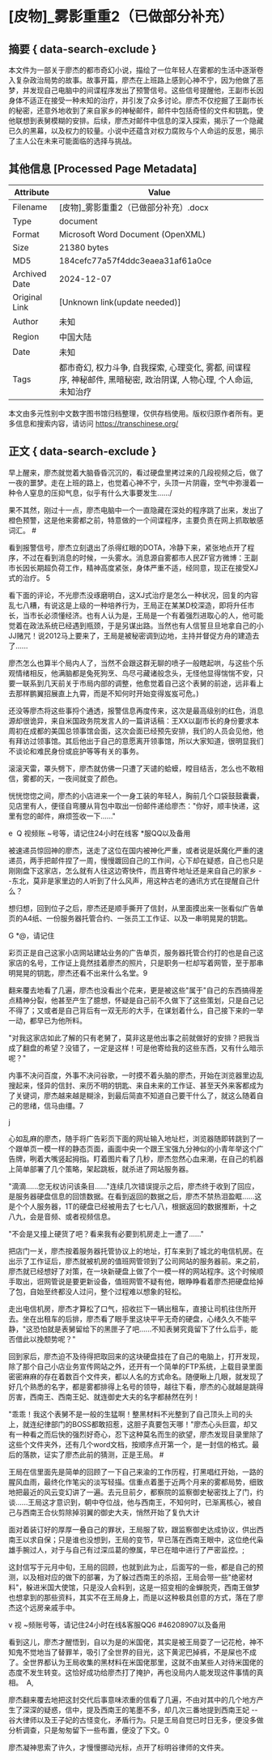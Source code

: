 # [皮物]_雾影重重2（已做部分补充）



## 摘要  { data-search-exclude }

<!-- tcd_abstract -->
本文件为一部关于廖杰的都市奇幻小说，描绘了一位年轻人在雾都的生活中逐渐卷入复杂政治局势的故事。故事开篇，廖杰在上班路上感到心神不宁，因为他做了恶梦，并发现自己电脑中的间谍程序发出了预警信号。这些信号提醒他，王副市长因身体不适正在接受一种未知的治疗，并引发了众多讨论。廖杰不仅挖掘了王副市长的秘密，还意外地收到了来自家乡的神秘邮件，邮件中包括奇怪的文件和钥匙，使他联想到表舅模糊的安排。后续，廖杰对邮件中信息的深入探索，揭示了一个隐藏已久的黑幕，以及权力的较量。小说中还蕴含对权力腐败与个人命运的反思，揭示了主人公在未来可能面临的选择与挑战。

<!-- tcd_abstract_end -->

## 其他信息 [Processed Page Metadata]

| Attribute       | Value                                  |
|-----------------|----------------------------------------|
| Filename        | [皮物]_雾影重重2（已做部分补充）.docx                             |
| Type            | document                                 |
| Format          | Microsoft Word Document (OpenXML)                               |
| Size            | 21380 bytes                           |
| MD5             | 184cefc77a57f4ddc3eaea31af61a0ce                                  |
| Archived Date   | 2024-12-07                             |
| Original Link   | [Unknown link(update needed)]                         |
| Author          | 未知                               |
| Region          | 中国大陆                               |
| Date            | 未知                                 |
| Tags            | 都市奇幻, 权力斗争, 自我探索, 心理变化, 雾都, 间谍程序, 神秘邮件, 黑暗秘密, 政治阴谋, 人物心理, 个人命运, 未知治疗                                 |

本文由多元性别中文数字图书馆归档整理，仅供存档使用。版权归原作者所有。更多信息和搜索内容，请访问 <https://transchinese.org/>


## 正文 { data-search-exclude }

<!-- tcd_main_text -->
早上醒来，廖杰就觉着大脑昏昏沉沉的，看过硬盘里拷过来的几段视频之后，做了一夜的噩梦。走在上班的路上，也觉着心神不宁，头顶一片阴霾，空气中弥漫着一种令人窒息的压抑气息，似乎有什么大事要发生....../









果不其然，刚过十一点，廖杰电脑中一个一直隐藏在深处的程序跳了出来，发出了橙色预警，这是他来雾都之前，特意做的一个间谍程序，主要负责在网上抓取敏感词汇。 #







看到报警信号，廖杰立刻退出了杀得红眼的DOTA，冷静下来，紧张地点开了程序，不过在看到消息的时候，一头雾水。消息源自雾都市人民ZF官方微博：王副市长因长期超负荷工作，精神高度紧张，身体严重不适，经同意，现正在接受XJ式的治疗。 5









看下面的评论，不光廖杰没琢磨明白，这XJ式治疗是怎么一种状况，回复的内容乱七八糟，有说这是上级的一种培养行为，王局正在某某D校深造，即将升任市长，当市长必须懂经济。也有人认为是，王局是一个有着强烈进取心的人，他可能觉着在政法系统已经遇到瓶颈，于是另谋出路。当然也有人信誓旦旦地拿自己的小JJ赌咒！说2012马上要来了，王局是被秘密调到边地，主持并督促方舟的建造去了......







廖杰怎么也算半个局内人了，当然不会跟这群无聊的喷子一般瞎起哄，与这些个乐观情绪相反，他满脑都是兔死狗烹、鸟尽弓藏诸般念头，无怪他显得惴惴不安，只要一联系到几天前关于市局内部的调整，他愈觉着自己这个表舅的前途，远非看上去那样鹏翼招展直上九霄，而是不知何时开始变得岌岌可危。)









还没等廖杰将这些事捋个通透，报警信息再度传来，这次是最高级别的红色，消息源却很诡异，来自米国政务院发言人的一篇讲话稿：王XX以副市长的身份要求本周初在成都的美国总领事馆会面，这次会面已经预先安排，我们的人员会见他，他有拜访过领事馆。其后他出于自己的意愿离开领事馆，所以大家知道，很明显我们不谈论和难民身份或庇护等等有关的事务。









滚滚天雷，罩头劈下，廖杰就仿佛一只遭了天谴的蛤蟆，瞠目结舌，怎么也不敢相信，雾都的天，一夜间就变了颜色。









恍恍惚惚之间，廖杰的小店进来一个一身工装的年轻人，胸前几个口袋鼓鼓囊囊，见店里有人，便径自弯腰从背包中取出一份邮件递给廖杰："你好，顺丰快递，这里有您的邮件，麻烦签收一下......"



e  Q 视频账 ~号等，请记住24小时在线客 *服QQ以及备用











被速递员惊回神的廖杰，送走了这位在国内被神化严重，或者说是妖魔化严重的速递员，两手把邮件捏了一周，慢慢踱回自己的工作间，心下却在疑惑，自己也只是刚刚盘下这家店，怎么就有人往这边寄快件，而且寄件地址还是来自自己的家乡 --东北，莫非是家里边的人听到了什么风声，用这种古老的通讯方式在提醒自己什么？











想归想，回到位子之后，廖杰还是顺手撕开了信封，从里面摸出来一张看似广告单页的A4纸、一份服务器托管合约、一张员工工作证、以及一串明晃晃的钥匙。



G *@，请记住







彩页正是自己这家小店网站建站业务的广告单页，服务器托管合约打的也是自己这家店的名号，工作证上竟然挂着廖杰的照片，只是职务一栏却写着网管，至于那串明晃晃的钥匙，廖杰还看不出来什么名堂。9







翻来覆去地看了几遍，廖杰也没看出个花来，更是被这些"属于"自己的东西搞得差点精神分裂，他甚至产生了臆想，怀疑是自己前不久做下了这些策划，只是自己记不得了；又或者是自己背后有一双无形的大手，在谋划着什么，自己接下来的一举一动，都早已为他所料。







"对我这家店如此了解的只有老舅了，莫非这是他出事之前就做好的安排？把我当成了翻盘的希望？没错了，一定是这样！可是他寄给我的这些东西，又有什么暗示呢？"











内事不决问百度，外事不决问谷歌，一时摸不着头脑的廖杰，开始在浏览器里边乱搜起来，怪异的信封、来历不明的钥匙、来自未来的工作证、甚至天外来客都成为了关键词，廖杰越来越是糊涂，到最后简直不知道自己要干什么了，就这么随着自己的思绪，信马由缰。7

j 





心如乱麻的廖杰，随手将广告彩页下面的网址输入地址栏，浏览器随即转跳到了一个跟单页一模一样的静态页面，画面中央一个跟王宝强九分神似的小青年举这个广告牌，咧着大嘴竖起拇指。盯着图片看了几秒，廖杰忽然心血来潮，在自己的机器上简单部署了几个策略，架起跳板，就杀进了网站服务器。







"滴滴......您无权访问该条目......"连续几次错误提示之后，廖杰终于收到了回应，是服务器硬盘信息的回馈数据。在看到返回的数据之后，廖杰不禁热泪盈眶......这是个个人服务器，1T的硬盘已经被用去了七七八八，根据返回的数据推断，十之八九，会是音频、或者视频信息。



"不会是又撞上硬货了吧？看来我有必要到机房走上一遭了......"





把店门一关，廖杰按着服务器托管协议上的地址，打车来到了城北的电信机房。在出示了工作证后，廖杰就被机房的值班网管领到了公司网站的服务器前。来之前，廖杰就已经想好了对策，在一块新硬盘上做了个一模一样的网站程序。这个时候顺手取出，诳网管说是要更新设备，值班网管不疑有他，眼睁睁看着廖杰把硬盘给掉了包，自始至终都没人过问，整个过程难以想象的轻松。





走出电信机房，廖杰才算松了口气，招收拦下一辆出租车，直接让司机往住所开去。坐在出租车的后排，廖杰看了眼手里这块平平无奇的硬盘，心绪久久不能平静，"这恐怕就是表舅留给下的黑匣子了吧......不知表舅究竟留下了什么后手，能否借此以挽颓势呢？"









回到家后，廖杰迫不及待得把取回来的这块硬盘挂在了自己的电脑上，打开发现，除了那个自己小店业务宣传网站之外，还开有一个简单的FTP系统，上载目录里面密密麻麻的存在着数百个文件夹，都以人名的方式命名。随便瞅上几眼，就发现了好几个熟悉的名字，都是雾都排得上名号的领导，越往下看，廖杰的心就越是跳得厉害，西南王、西南王妃、就连御史大夫的名字都赫然在列！







"乖乖！我这个表舅不是一般的生猛啊！整黑材料不光整到了自己顶头上司的头上，就连纪律部门的BOSS都敢招惹，这胆子真要包天哪！"廖杰心头巨震，却又有一种看之而后快的强烈好奇心，忍下这种莫名而生的欲望，廖杰发现目录里除了这些个文件夹外，还有几个word文档，按顺序点开第一个，是一封信的格式。最后的落款，证实了廖杰此前的猜测，正是王局。 #







王局在信里面先是简单的回顾了一下自己来渝的工作历程，打黑唱红开始，一路的腥风血雨，最终化作笔尖的淡写轻描。信重点着墨于近两个月来的雾都局势，细致地把最近的风云变幻讲了一遍。去元旦前夕，都察院的监察御史秘密找上了门，约谈......王局这才意识到，朝中夺位战，他与西南王，不知何时，已渐离核心，被自己与西南王合伙剪除掉羽翼的御史大夫，悄然开始了复仇大计







面对着装订好的厚厚一叠自己的罪状，王局服了软，跟监察御史达成协议，供出西南王以求自保；只是谁也没想到，王局的变节，早已落在西南王眼中，这位绝代枭雄手腕过人，对于与自己有过深瓜葛的僚属，早已在暗中进行了严密监控。;





这封信写于元月中旬，王局的回顾，也就到此为止，后面写的一些，都是自己的预测，以及相对应的做下的部署，为了躲过西南王的杀招，王局会带一些"绝密材料"，躲进米国大使馆，只是没人会料到，这是一招变相的金蝉脱壳，西南王做梦也想拿到的那些资料，其实不在王局身上，而是以这种极具创意的方式，落在了廖杰这个远房亲戚手中。





v 视 ~频账号等，请记住24小时在线&客服QQ6 #46208907以及备用





看到这儿，廖杰才醒悟到，自以为是的米国佬，其实是被王局耍了一记花枪，神不知鬼不觉地当了替罪羊，吸引了全世界的目光，这下黄泥巴掉裤，不是屎也不成了。全世界都认为王局收集的黑材料在米国佬那里，这就不由某些人对待米国佬的态度不发生转变。这恰好成功给廖杰打了掩护，再也没局内人能发现这件事情的真相。  A,









廖杰翻来覆去地把这封交代后事意味浓重的信看了几遍，不由对其中的几个地方产生了深深的疑惑，信中，提及西南王的笔墨不多，却几次三番地提到西南王妃 --谷大律师以及王子妃的古怪变化，矛盾行为。只是王局自觉已时日无多，便没多做分析调查，只是匆匆留下一些布置，便没了下文。0







廖杰凝神思索了许久，才慢慢挪动光标，点开了标明谷律师的文件夹。
<!-- tcd_main_text_end -->

